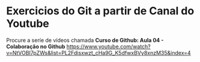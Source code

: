 # Exercicios do Git a partir de Canal do Youtube

Procure a seríe de vídeos chamada **Curso de Github: Aula 04 - Colaboração no Github**
https://www.youtube.com/watch?v=NtVOBI7pZWs&list=PL2Fdisxwzt_cHa9G_K5dfwxBVy8xnzM35&index=4
